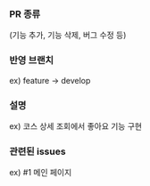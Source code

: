 ### PR 종류
(기능 추가, 기능 삭제, 버그 수정 등)

### 반영 브랜치
ex) feature -> develop

### 설명
ex) 코스 상세 조회에서 좋아요 기능 구현

### 관련된 issues
ex) #1 메인 페이지
